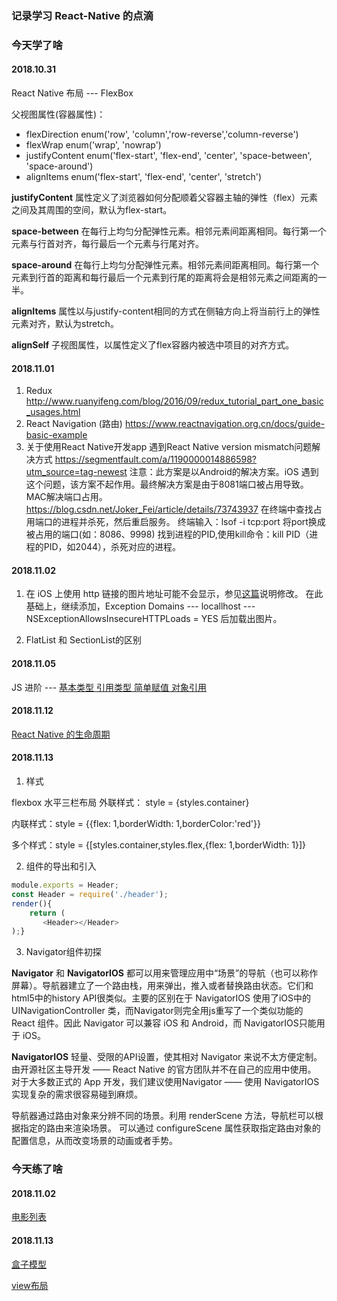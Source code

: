 ### 记录学习 React-Native 的点滴

### 今天学了啥
#### 2018.10.31
React Native 布局 --- FlexBox

父视图属性(容器属性)：

  * flexDirection enum('row', 'column','row-reverse','column-reverse')
  * flexWrap enum('wrap', 'nowrap')
  * justifyContent enum('flex-start', 'flex-end', 'center', 'space-between', 'space-around')
  * alignItems enum('flex-start', 'flex-end', 'center', 'stretch')

**justifyContent** 属性定义了浏览器如何分配顺着父容器主轴的弹性（flex）元素之间及其周围的空间，默认为flex-start。

**space-between** 在每行上均匀分配弹性元素。相邻元素间距离相同。每行第一个元素与行首对齐，每行最后一个元素与行尾对齐。

**space-around** 在每行上均匀分配弹性元素。相邻元素间距离相同。每行第一个元素到行首的距离和每行最后一个元素到行尾的距离将会是相邻元素之间距离的一半。

**alignItems** 属性以与justify-content相同的方式在侧轴方向上将当前行上的弹性元素对齐，默认为stretch。

**alignSelf** 子视图属性，以属性定义了flex容器内被选中项目的对齐方式。

#### 2018.11.01
1. Redux  
http://www.ruanyifeng.com/blog/2016/09/redux_tutorial_part_one_basic_usages.html
2. React Navigation  (路由)
https://www.reactnavigation.org.cn/docs/guide-basic-example
3. 关于使用React Native开发app 遇到React Native version mismatch问题解决方式
https://segmentfault.com/a/1190000014886598?utm_source=tag-newest
注意：此方案是以Android的解决方案。iOS 遇到这个问题，该方案不起作用。最终解决方案是由于8081端口被占用导致。MAC解决端口占用。
https://blog.csdn.net/Joker_Fei/article/details/73743937
在终端中查找占用端口的进程并杀死，然后重启服务。
终端输入：lsof -i tcp:port 将port换成被占用的端口(如：8086、9998)
找到进程的PID,使用kill命令：kill PID（进程的PID，如2044），杀死对应的进程。
#### 2018.11.02

1. 在 iOS 上使用 http 链接的图片地址可能不会显示，参见[这篇](https://segmentfault.com/a/1190000002933776)说明修改。
在此基础上，继续添加，Exception Domains --- locallhost --- NSExceptionAllowsInsecureHTTPLoads = YES 后加载出图片。

2. FlatList 和 SectionList的区别 

#### 2018.11.05

JS 进阶 --- [基本类型 引用类型 简单赋值 对象引用](https://segmentfault.com/a/1190000002789651)

#### 2018.11.12 

[React Native 的生命周期](http://note.youdao.com/noteshare?id=00e5e2e3040218d6d715eb7910413382)

#### 2018.11.13 

1. 样式

flexbox 水平三栏布局
外联样式： style = {styles.container}

内联样式：style = {{flex: 1,borderWidth: 1,borderColor:'red'}}

多个样式：style = {[styles.container,styles.flex,{flex: 1,borderWidth: 1}]}

2. 组件的导出和引入

```javascript
module.exports = Header;
const Header = require('./header');
render(){
    return (
       <Header></Header>
);}
```

3. Navigator组件初探

**Navigator** 和 **NavigatorIOS** 都可以用来管理应用中“场景”的导航（也可以称作屏幕）。导航器建立了一个路由栈，用来弹出，推入或者替换路由状态。它们和html5中的history API很类似。主要的区别在于 NavigatorIOS 使用了iOS中的UINavigationController 类，而Navigator则完全用js重写了一个类似功能的React 组件。因此 Navigator 可以兼容 iOS 和 Android，而 NavigatorIOS只能用于 iOS。

**NavigatorIOS**
轻量、受限的API设置，使其相对 Navigator 来说不太方便定制。
由开源社区主导开发 —— React Native 的官方团队并不在自己的应用中使用。
对于大多数正式的 App 开发，我们建议使用Navigator —— 使用 NavigatorIOS 实现复杂的需求很容易碰到麻烦。

导航器通过路由对象来分辨不同的场景。利用 renderScene 方法，导航栏可以根据指定的路由来渲染场景。
可以通过 configureScene 属性获取指定路由对象的配置信息，从而改变场景的动画或者手势。

### 今天练了啥
#### 2018.11.02

[电影列表](https://github.com/XibHe/React-Native_StudyNotes/tree/master/React-Native%20练习/MoviesList)

#### 2018.11.13

[盒子模型](https://github.com/XibHe/React-Native_StudyNotes/tree/master/React-Native%20练习/FlexBox)

[view布局](https://github.com/XibHe/React-Native_StudyNotes/tree/master/React-Native%20练习/ViewLayout)


